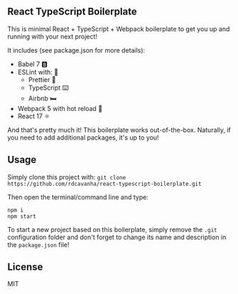 ## React TypeScript Boilerplate
This is minimal React + TypeScript + Webpack boilerplate to get you up and running with your next project!

It includes (see package.json for more details):

 - Babel 7 🅱️
 - ESLint with: 🧹
	 - Prettier 💅
	 - TypeScript ⌨️
	 - Airbnb 🛏️
 - Webpack 5 with hot reload 🧳
 - React 17 ⚛️

And that's pretty much it! This boilerplate works out-of-the-box. Naturally, if you need to add additional packages, it's up to you!

## Usage
Simply clone this project with:
`git clone https://github.com/rdcavanha/react-typescript-boilerplate.git`

Then open the terminal/command line and type:
```
npm i
npm start
```

To start a new project based on this boilerplate, simply remove the `.git` configuration folder and don't forget to change its name and description in the `package.json` file!

## License
MIT

